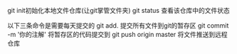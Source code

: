 git init初始化本地文件仓库(让git掌管文件夹)
git status 查看该仓库中的文件状态

以下三条命令是需要每天提交的
git add. 提交所有文件到git的暂存区
git commit -m '你的注解' 将暂存区的代码提交到 
git push origin master 将文件推送到远程仓库